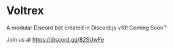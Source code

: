 # Voltrex
A modular Discord bot created in Discord.js v10! Coming Soon™

Join us at https://discord.gg/82SUwFe
